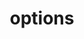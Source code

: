 ---
title: options
api:
  file: api_gateway_swagger.json
  operationId: options_api-v2-transactions
hidden: false
---